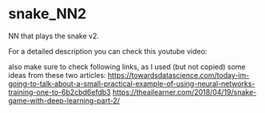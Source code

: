 # snake_NN2
NN that plays the snake v2.

For a detailed description you can check this youtube video:

also make sure to check following links, as I used (but not copied) some ideas from these two articles:
https://towardsdatascience.com/today-im-going-to-talk-about-a-small-practical-example-of-using-neural-networks-training-one-to-6b2cbd6efdb3
https://theailearner.com/2018/04/19/snake-game-with-deep-learning-part-2/
